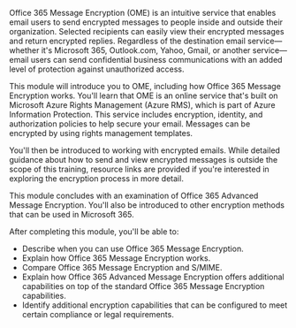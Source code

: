 Office 365 Message Encryption (OME) is an intuitive service that enables email users to send encrypted messages to people inside and outside their organization. Selected recipients can easily view their encrypted messages and return encrypted replies. Regardless of the destination email service—whether it's Microsoft 365, Outlook.com, Yahoo, Gmail, or another service—email users can send confidential business communications with an added level of protection against unauthorized access.

This module will introduce you to OME, including how Office 365 Message Encryption works. You'll learn that OME is an online service that's built on Microsoft Azure Rights Management (Azure RMS), which is part of Azure Information Protection. This service includes encryption, identity, and authorization policies to help secure your email. Messages can be encrypted by using rights management templates.

You'll then be introduced to working with encrypted emails. While detailed guidance about how to send and view encrypted messages is outside the scope of this training, resource links are provided if you're interested in exploring the encryption process in more detail.

This module concludes with an examination of Office 365 Advanced Message Encryption. You'll also be introduced to other encryption methods that can be used in Microsoft 365.

After completing this module, you'll be able to:

 -  Describe when you can use Office 365 Message Encryption.
 -  Explain how Office 365 Message Encryption works.
 -  Compare Office 365 Message Encryption and S/MIME.
 -  Explain how Office 365 Advanced Message Encryption offers additional capabilities on top of the standard Office 365 Message Encryption capabilities.
 -  Identify additional encryption capabilities that can be configured to meet certain compliance or legal requirements.
